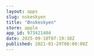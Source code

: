```yaml
---
layout: apps
slug: nskeskyen
title: "Ønskeskyen"
store: apple
app_id: 973421404
date: 2025-09-10T07:19:38Z
published: 2021-01-29T08:00:00Z
---
```

